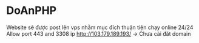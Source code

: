 # DoAnPHP
Website sẽ được post lên vps nhằm mục đích thuận tiện chạy online 24/24
Allow port 443 and 3308
ip http://103.179.189.193/ -> Chưa cài đăt domain
